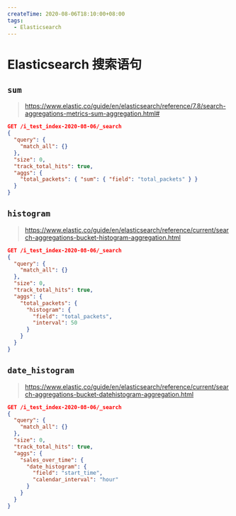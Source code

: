 ```yaml
---
createTime: 2020-08-06T18:10:00+08:00
tags:
  - Elasticsearch
---
```


# Elasticsearch 搜索语句

## `sum`

> https://www.elastic.co/guide/en/elasticsearch/reference/7.8/search-aggregations-metrics-sum-aggregation.html#

```json
GET /i_test_index-2020-08-06/_search
{
  "query": {
    "match_all": {}
  },
  "size": 0,
  "track_total_hits": true,
  "aggs": {
    "total_packets": { "sum": { "field": "total_packets" } }
  }
}
```

## `histogram`

> https://www.elastic.co/guide/en/elasticsearch/reference/current/search-aggregations-bucket-histogram-aggregation.html

```json
GET /i_test_index-2020-08-06/_search
{
  "query": {
    "match_all": {}
  },
  "size": 0,
  "track_total_hits": true,
  "aggs": {
    "total_packets": { 
      "histogram": {
        "field": "total_packets",
        "interval": 50
      }
    }
  }
}
```

## `date_histogram`

> https://www.elastic.co/guide/en/elasticsearch/reference/current/search-aggregations-bucket-datehistogram-aggregation.html

```json
GET /i_test_index-2020-08-06/_search
{
  "query": {
    "match_all": {}
  },
  "size": 0,
  "track_total_hits": true,
  "aggs": {
    "sales_over_time": {
      "date_histogram": {
        "field": "start_time",
        "calendar_interval": "hour"
      }
    }
  }
}
```